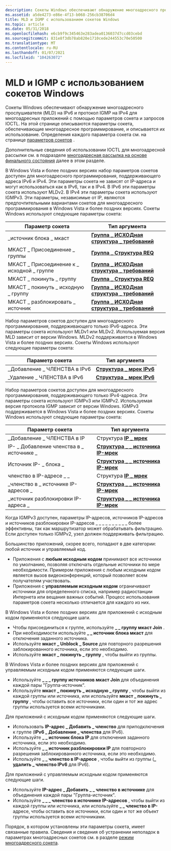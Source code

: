 ```yaml
---
description: Сокеты Windows обеспечивают обнаружение многоадресного прослушивателя (MLD) на IPv6 и протокол IGMP на IPv4 для многоадресных приложений с помощью параметров сокета и запросов IOCTL.
ms.assetid: a5de4273-e86e-4f13-b068-256cb38706d4
title: MLD и IGMP с использованием сокетов Windows
ms.topic: article
ms.date: 05/31/2018
ms.openlocfilehash: e6cb9f9c345463e283adea0136037d7ccd03cebd
ms.sourcegitcommit: 831e8f3db78ab820e1710cede244553c70e50500
ms.translationtype: MT
ms.contentlocale: ru-RU
ms.lasthandoff: 01/07/2021
ms.locfileid: "104263072"
---
```

# <a name="mld-and-igmp-using-windows-sockets"></a>MLD и IGMP с использованием сокетов Windows

Сокеты Windows обеспечивают обнаружение многоадресного прослушивателя (MLD) на IPv6 и протокол IGMP на IPv4 для многоадресных приложений с помощью параметров сокета и запросов IOCTL. На этой странице описываются параметры сокета, обеспечивающие многоадресное программирование, и описывается их использование. Определения каждого параметра сокета см. на странице [параметров сокетов](socket-options.md) .

Дополнительные сведения об использовании IOCTL для многоадресной рассылки см. в подразделе [многоадресная рассылка на основе финального состояния](final-state-based-multicast-programming.md) далее в этом разделе.

В Windows Vista и более поздних версиях набор параметров сокетов доступен для многоадресного программирования, поддерживающего адреса IPv6 и IPv4. Эти параметры сокета не зависят от IP-адреса и могут использоваться как в IPv6, так и в IPv4. В IPv6 эти параметры сокета используют MLDv2. В IPv4 эти параметры сокета используют IGMPv3. Эти параметры, независимые от IP, являются предпочтительными вариантами сокетов для многоадресного программирования в Windows Vista и более поздних версиях. Сокеты Windows используют следующие параметры сокета: 

| Параметр сокета               | Тип аргумента                                            |
|-----------------------------|----------------------------------------------------------|
| \_источник блока \_ мкаст        | [**Группа \_ ИСХОДная структура \_ требований**](/windows/desktop/api/Ws2ipdef/ns-ws2ipdef-group_source_req) |
| МКАСТ \_ Присоединение \_ группы          | [**Группа \_ Структура REQ**](/windows/desktop/api/Ws2ipdef/ns-ws2ipdef-group_req)                |
| МКАСТ \_ Присоединение к \_ исходной \_ группе  | [**Группа \_ ИСХОДная структура \_ требований**](/windows/desktop/api/Ws2ipdef/ns-ws2ipdef-group_source_req) |
| МКАСТ \_ покинуть \_ группу         | [**Группа \_ Структура REQ**](/windows/desktop/api/Ws2ipdef/ns-ws2ipdef-group_req)                |
| МКАСТ \_ покинуть \_ исходную \_ группу | [**Группа \_ ИСХОДная структура \_ требований**](/windows/desktop/api/Ws2ipdef/ns-ws2ipdef-group_source_req) |
| МКАСТ \_ разблокировать \_ источник      | [**Группа \_ ИСХОДная структура \_ требований**](/windows/desktop/api/Ws2ipdef/ns-ws2ipdef-group_source_req) |



 

Набор параметров сокетов доступен для многоадресного программирования, поддерживающего только IPv6-адреса. Эти параметры сокета используют MLDv1 или MLDv2. Используемая версия MLD зависит от версии Windows. MLDv2 поддерживается в Windows Vista и более поздних версиях. Сокеты Windows используют следующие параметры сокета: 

| Параметр сокета          | Тип аргумента                             |
|------------------------|-------------------------------------------|
| \_Добавление \_ ЧЛЕНСТВА в IPv6  | [**Структура \_ мрек IPv6**](/windows/desktop/api/Ws2ipdef/ns-ws2ipdef-ipv6_mreq) |
| \_Удаление \_ ЧЛЕНСТВА в IPv6 | [**Структура \_ мрек IPv6**](/windows/desktop/api/Ws2ipdef/ns-ws2ipdef-ipv6_mreq) |



 

Набор параметров сокетов доступен для многоадресного программирования, поддерживающего только IPv4-адреса. Эти параметры сокета используют IGMPv3 или IGMPv2. Используемая версия протокола IGMP зависит от версии Windows. IGMPv3 поддерживается в Windows Vista и более поздних версиях. Сокеты Windows используют следующие параметры сокета:

| Параметр сокета                | Тип аргумента                                        |
|------------------------------|------------------------------------------------------|
| \_Добавление \_ ЧЛЕНСТВА в IP          | Структура [**IP \_ мрек**](/windows/desktop/api/Ws2ipdef/ns-ws2ipdef-ip_mreq)                |
| IP- \_ Добавление членства в \_ источнике \_  | [**Структура \_ \_ источника IP-мрек**](/windows/desktop/api/Ws2ipdef/ns-ws2ipdef-ip_mreq_source) |
| Источник IP- \_ блока \_            | [**Структура \_ \_ источника IP-мрек**](/windows/desktop/api/Ws2ipdef/ns-ws2ipdef-ip_mreq_source) |
| членство в IP-адресе \_ \_         | Структура [**IP \_ мрек**](/windows/desktop/api/Ws2ipdef/ns-ws2ipdef-ip_mreq)                |
| \_членство в \_ источнике IP-адресов \_ | [**Структура \_ \_ источника IP-мрек**](/windows/desktop/api/Ws2ipdef/ns-ws2ipdef-ip_mreq_source) |
| \_источник разблокировки IP-адреса \_          | [**Структура \_ \_ источника IP-мрек**](/windows/desktop/api/Ws2ipdef/ns-ws2ipdef-ip_mreq_source) |



 

Когда IGMPv3 доступен, параметры IP-адресов, источников IP-адресов и источников разблокировки IP-адресов \_ \_ \_ \_ \_ \_ \_ \_ \_ \_ более эффективны, так как маршрутизатор может обрабатывать фильтрацию. Если доступен только IGMPv2, узел должен поддерживать фильтрацию.

Большинство приложений, скорее всего, попадают в две категории: любой источник и управляемый код.

-   Приложения с **любым исходным кодом** принимают все источники по умолчанию, позволяя отключать отдельные источники по мере необходимости. Примером приложения с любым исходным кодом является вызов видеоконференций, который позволяет всем получателям участвовать.
-   Приложения с **управляемым исходным кодом** ограничивают источники для определенного списка, например радиостанции Интернета или вещания важных событий. Процесс использования параметров сокета несколько отличается для каждого из них.

В Windows Vista и более поздних версиях для приложений с исходным кодом применяются следующие шаги.

- Чтобы присоединиться к группе, используйте **\_ \_ группу мкаст Join** .  
- При необходимости используйте **\_ \_ источник блока мкаст** для отключения заданного источника.  
- Используйте **мкаст \_ Unblock \_ Source** для повторного разрешения заблокированного источника, если это необходимо.  
- Используйте **мкаст \_ покинуть \_ группу** , чтобы выйти из группы.  

В Windows Vista и более поздних версиях для приложений с управляемым исходным кодом применяются следующие шаги.

- Используйте **\_ \_ \_ группу источников мкаст Join** для объединения каждой пары "Группа-источник".  
- Используйте **мкаст \_ покинуть \_ исходную \_ группу** , чтобы выйти из каждой группы или источника, или используйте **мкаст \_ покинуть \_ группу** , чтобы оставить все источники, если один и тот же адрес группы используется всеми источниками.  

Для приложений с исходным кодом применяются следующие шаги.

- Использовать **IP-адрес \_ Добавить \_ членство** для приподключения к группе (**IPv6 \_ Добавление \_ членства** для IPv6).  
- Используйте **\_ \_ источник блока IP** для отключения заданного источника, если это необходимо.  
- Используйте **\_ \_ источник разблокировки IP** для повторного разрешения заблокированного источника, если это необходимо.  
- Используйте **\_ \_ членство в IP-адресе** , чтобы выйти из группы (**\_ удалить \_ членство IPv6** для IPv6).  

Для приложений с управляемым исходным кодом применяются следующие шаги.

- Используйте **IP-адрес \_ Добавить \_ \_ членство в источнике** для объединения каждой пары "Группа-источник".  
- Используйте **\_ \_ \_ членство в источнике IP-адресов** , чтобы выйти из каждой группы или источника, или используйте **\_ \_ членство в IP-** адресе, чтобы оставить все источники, если один и тот же объект группы используется всеми источниками.  

Порядок, в котором установлены эти параметры сокета, имеет связанные правила. Сведения и сведения об устранении неполадок в параметрах многоадресных сокетов см. в разделе [режим многоадресного сокета](multicast-socket-option-behavior.md).
